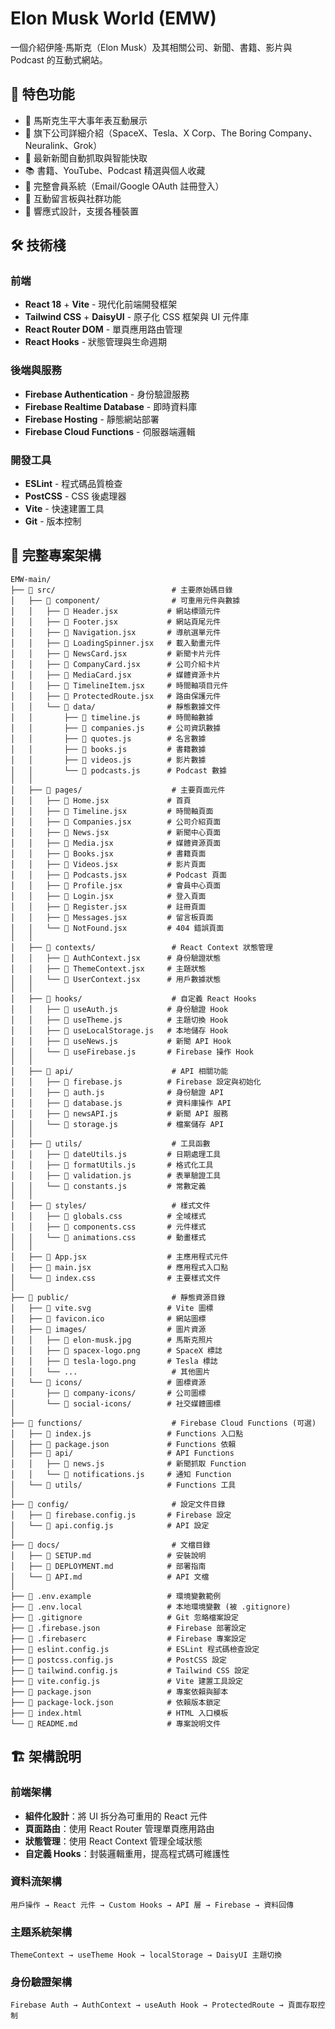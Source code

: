 # Elon Musk World (EMW)

一個介紹伊隆·馬斯克（Elon Musk）及其相關公司、新聞、書籍、影片與 Podcast 的互動式網站。

## 🚀 特色功能

- 📅 馬斯克生平大事年表互動展示
- 🏢 旗下公司詳細介紹（SpaceX、Tesla、X Corp、The Boring Company、Neuralink、Grok）
- 📰 最新新聞自動抓取與智能快取
- 📚 書籍、YouTube、Podcast 精選與個人收藏
- 👤 完整會員系統（Email/Google OAuth 註冊登入）
- 💬 互動留言板與社群功能
- 📱 響應式設計，支援各種裝置

## 🛠 技術棧

### 前端

- **React 18** + **Vite** - 現代化前端開發框架
- **Tailwind CSS** + **DaisyUI** - 原子化 CSS 框架與 UI 元件庫
- **React Router DOM** - 單頁應用路由管理
- **React Hooks** - 狀態管理與生命週期

### 後端與服務

- **Firebase Authentication** - 身份驗證服務
- **Firebase Realtime Database** - 即時資料庫
- **Firebase Hosting** - 靜態網站部署
- **Firebase Cloud Functions** - 伺服器端邏輯

### 開發工具

- **ESLint** - 程式碼品質檢查
- **PostCSS** - CSS 後處理器
- **Vite** - 快速建置工具
- **Git** - 版本控制

## 📁 完整專案架構

```
EMW-main/
├── 📁 src/                          # 主要原始碼目錄
│   ├── 📁 component/                # 可重用元件與數據
│   │   ├── 📄 Header.jsx           # 網站標頭元件
│   │   ├── 📄 Footer.jsx           # 網站頁尾元件
│   │   ├── 📄 Navigation.jsx       # 導航選單元件
│   │   ├── 📄 LoadingSpinner.jsx   # 載入動畫元件
│   │   ├── 📄 NewsCard.jsx         # 新聞卡片元件
│   │   ├── 📄 CompanyCard.jsx      # 公司介紹卡片
│   │   ├── 📄 MediaCard.jsx        # 媒體資源卡片
│   │   ├── 📄 TimelineItem.jsx     # 時間軸項目元件
│   │   ├── 📄 ProtectedRoute.jsx   # 路由保護元件
│   │   └── 📁 data/                # 靜態數據文件
│   │       ├── 📄 timeline.js      # 時間軸數據
│   │       ├── 📄 companies.js     # 公司資訊數據
│   │       ├── 📄 quotes.js        # 名言數據
│   │       ├── 📄 books.js         # 書籍數據
│   │       ├── 📄 videos.js        # 影片數據
│   │       └── 📄 podcasts.js      # Podcast 數據
│   │
│   ├── 📁 pages/                    # 主要頁面元件
│   │   ├── 📄 Home.jsx             # 首頁
│   │   ├── 📄 Timeline.jsx         # 時間軸頁面
│   │   ├── 📄 Companies.jsx        # 公司介紹頁面
│   │   ├── 📄 News.jsx             # 新聞中心頁面
│   │   ├── 📄 Media.jsx            # 媒體資源頁面
│   │   ├── 📄 Books.jsx            # 書籍頁面
│   │   ├── 📄 Videos.jsx           # 影片頁面
│   │   ├── 📄 Podcasts.jsx         # Podcast 頁面
│   │   ├── 📄 Profile.jsx          # 會員中心頁面
│   │   ├── 📄 Login.jsx            # 登入頁面
│   │   ├── 📄 Register.jsx         # 註冊頁面
│   │   ├── 📄 Messages.jsx         # 留言板頁面
│   │   └── 📄 NotFound.jsx         # 404 錯誤頁面
│   │
│   ├── 📁 contexts/                 # React Context 狀態管理
│   │   ├── 📄 AuthContext.jsx      # 身份驗證狀態
│   │   ├── 📄 ThemeContext.jsx     # 主題狀態
│   │   └── 📄 UserContext.jsx      # 用戶數據狀態
│   │
│   ├── 📁 hooks/                    # 自定義 React Hooks
│   │   ├── 📄 useAuth.js           # 身份驗證 Hook
│   │   ├── 📄 useTheme.js          # 主題切換 Hook
│   │   ├── 📄 useLocalStorage.js   # 本地儲存 Hook
│   │   ├── 📄 useNews.js           # 新聞 API Hook
│   │   └── 📄 useFirebase.js       # Firebase 操作 Hook
│   │
│   ├── 📁 api/                      # API 相關功能
│   │   ├── 📄 firebase.js          # Firebase 設定與初始化
│   │   ├── 📄 auth.js              # 身份驗證 API
│   │   ├── 📄 database.js          # 資料庫操作 API
│   │   ├── 📄 newsAPI.js           # 新聞 API 服務
│   │   └── 📄 storage.js           # 檔案儲存 API
│   │
│   ├── 📁 utils/                    # 工具函數
│   │   ├── 📄 dateUtils.js         # 日期處理工具
│   │   ├── 📄 formatUtils.js       # 格式化工具
│   │   ├── 📄 validation.js        # 表單驗證工具
│   │   └── 📄 constants.js         # 常數定義
│   │
│   ├── 📁 styles/                   # 樣式文件
│   │   ├── 📄 globals.css          # 全域樣式
│   │   ├── 📄 components.css       # 元件樣式
│   │   └── 📄 animations.css       # 動畫樣式
│   │
│   ├── 📄 App.jsx                  # 主應用程式元件
│   ├── 📄 main.jsx                 # 應用程式入口點
│   └── 📄 index.css                # 主要樣式文件
│
├── 📁 public/                       # 靜態資源目錄
│   ├── 📄 vite.svg                 # Vite 圖標
│   ├── 📄 favicon.ico              # 網站圖標
│   ├── 📁 images/                  # 圖片資源
│   │   ├── 📄 elon-musk.jpg        # 馬斯克照片
│   │   ├── 📄 spacex-logo.png      # SpaceX 標誌
│   │   ├── 📄 tesla-logo.png       # Tesla 標誌
│   │   └── ...                     # 其他圖片
│   └── 📁 icons/                   # 圖標資源
│       ├── 📄 company-icons/       # 公司圖標
│       └── 📄 social-icons/        # 社交媒體圖標
│
├── 📁 functions/                    # Firebase Cloud Functions (可選)
│   ├── 📄 index.js                 # Functions 入口點
│   ├── 📄 package.json             # Functions 依賴
│   ├── 📁 api/                     # API Functions
│   │   ├── 📄 news.js              # 新聞抓取 Function
│   │   └── 📄 notifications.js     # 通知 Function
│   └── 📁 utils/                   # Functions 工具
│
├── 📁 config/                       # 設定文件目錄
│   ├── 📄 firebase.config.js       # Firebase 設定
│   └── 📄 api.config.js            # API 設定
│
├── 📁 docs/                         # 文檔目錄
│   ├── 📄 SETUP.md                 # 安裝說明
│   ├── 📄 DEPLOYMENT.md            # 部署指南
│   └── 📄 API.md                   # API 文檔
│
├── 📄 .env.example                 # 環境變數範例
├── 📄 .env.local                   # 本地環境變數 (被 .gitignore)
├── 📄 .gitignore                   # Git 忽略檔案設定
├── 📄 .firebase.json               # Firebase 部署設定
├── 📄 .firebaserc                  # Firebase 專案設定
├── 📄 eslint.config.js             # ESLint 程式碼檢查設定
├── 📄 postcss.config.js            # PostCSS 設定
├── 📄 tailwind.config.js           # Tailwind CSS 設定
├── 📄 vite.config.js               # Vite 建置工具設定
├── 📄 package.json                 # 專案依賴與腳本
├── 📄 package-lock.json            # 依賴版本鎖定
├── 📄 index.html                   # HTML 入口模板
└── 📄 README.md                    # 專案說明文件
```

## 🏗️ 架構說明

### 前端架構

- **組件化設計**：將 UI 拆分為可重用的 React 元件
- **頁面路由**：使用 React Router 管理單頁應用路由
- **狀態管理**：使用 React Context 管理全域狀態
- **自定義 Hooks**：封裝邏輯重用，提高程式碼可維護性

### 資料流架構

```
用戶操作 → React 元件 → Custom Hooks → API 層 → Firebase → 資料回傳
```

### 主題系統架構

```
ThemeContext → useTheme Hook → localStorage → DaisyUI 主題切換
```

### 身份驗證架構

```
Firebase Auth → AuthContext → useAuth Hook → ProtectedRoute → 頁面存取控制
```
